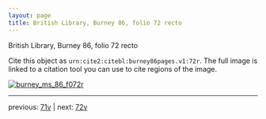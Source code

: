 ```yaml
---
layout: page
title: British Library, Burney 86, folio 72 recto
---
```


British Library, Burney 86, folio 72 recto

Cite this object as `urn:cite2:citebl:burney86pages.v1:72r`.  The full image is linked to a citation tool you can use to cite regions of the image.

[![burney_ms_86_f072r](http://www.homermultitext.org/iipsrv?IIIF=/project/homer/pyramidal/deepzoom/citebl/burney86imgs/v1/burney_ms_86_f072r.tif/full/800,/0/default.jpg)](http://www.homermultitext.org/ict2/?urn=urn:cite2:citebl:burney86imgs.v1:burney_ms_86_f072r) 

---

previous:  [71v](../71v/) | next: [72v](../72v/)